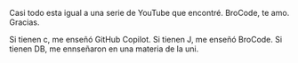 Casi todo esta igual a una serie de YouTube que encontré. BroCode, te amo. Gracias.

Si tienen c, me enseñó GitHub Copilot.
Si tienen J, me enseñó BroCode.
Si tienen DB, me ennseñaron en una materia de la uni.
